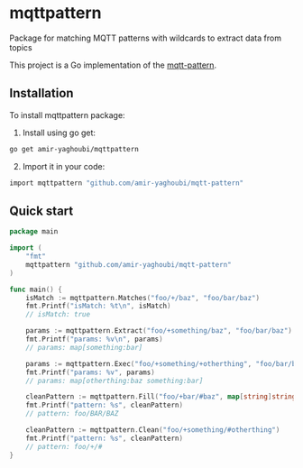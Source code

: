 # mqttpattern

Package for matching MQTT patterns with wildcards to extract data from topics

This project is a Go implementation of the [mqtt-pattern](https://github.com/RangerMauve/mqtt-pattern).

## Installation

To install mqttpattern package:

1. Install using go get:

```bash
go get amir-yaghoubi/mqttpattern
```

2. Import it in your code:

```bash
import mqttpattern "github.com/amir-yaghoubi/mqtt-pattern"
```

## Quick start

```go
package main

import (
	"fmt"
	mqttpattern "github.com/amir-yaghoubi/mqtt-pattern"
)

func main() {
	isMatch := mqttpattern.Matches("foo/+/baz", "foo/bar/baz")
	fmt.Printf("isMatch: %t\n", isMatch)
	// isMatch: true

	params := mqttpattern.Extract("foo/+something/baz", "foo/bar/baz")
	fmt.Printf("params: %v\n", params)
	// params: map[something:bar]

	params := mqttpattern.Exec("foo/+something/+otherthing", "foo/bar/baz")
	fmt.Printf("params: %v", params)
	// params: map[otherthing:baz something:bar]

	cleanPattern := mqttpattern.Fill("foo/+bar/#baz", map[string]string{"bar": "BAR", "baz": "BAZ"})
	fmt.Printf("pattern: %s", cleanPattern)
	// pattern: foo/BAR/BAZ

	cleanPattern := mqttpattern.Clean("foo/+something/#otherthing")
	fmt.Printf("pattern: %s", cleanPattern)
	// pattern: foo/+/#
}

```
